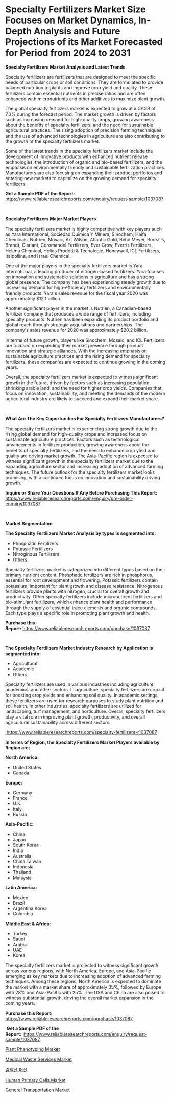 <p><h1>Specialty Fertilizers Market Size Focuses on Market Dynamics, In-Depth Analysis and Future Projections of its Market Forecasted for Period from 2024 to 2031</h1></p><p><strong>Specialty Fertilizers Market Analysis and Latest Trends</strong></p>
<p><p>Specialty fertilizers are fertilizers that are designed to meet the specific needs of particular crops or soil conditions. They are formulated to provide balanced nutrition to plants and improve crop yield and quality. These fertilizers contain essential nutrients in precise ratios and are often enhanced with micronutrients and other additives to maximize plant growth.</p><p>The global specialty fertilizers market is expected to grow at a CAGR of 7.3% during the forecast period. The market growth is driven by factors such as increasing demand for high-quality crops, growing awareness about the benefits of specialty fertilizers, and the need for sustainable agricultural practices. The rising adoption of precision farming techniques and the use of advanced technologies in agriculture are also contributing to the growth of the specialty fertilizers market.</p><p>Some of the latest trends in the specialty fertilizers market include the development of innovative products with enhanced nutrient release technologies, the introduction of organic and bio-based fertilizers, and the emphasis on environmentally friendly and sustainable fertilization practices. Manufacturers are also focusing on expanding their product portfolios and entering new markets to capitalize on the growing demand for specialty fertilizers.</p></p>
<p><strong>Get a Sample PDF of the Report:&nbsp;</strong> <a href="https://www.reliableresearchreports.com/enquiry/request-sample/1037087">https://www.reliableresearchreports.com/enquiry/request-sample/1037087</a></p>
<p>&nbsp;</p>
<p><strong>Specialty Fertilizers Major Market Players</strong></p>
<p><p>The specialty fertilizers market is highly competitive with key players such as Yara International, Sociedad Quimica Y Minera, Sinochem, Haifa Chemicals, Nutrien, Mosaic, Art Wilson, Atlantic Gold, Behn Meyer, Borealis, Brandt, Clariant, Coromandel Fertilizers, Ever Grow, Everris Fertilizers, Helena Chemical, Helios Prodotti & Tecnologie, Honeywell, ICL Fertilizers, Italpollina, and Israel Chemical.</p><p>One of the major players in the specialty fertilizers market is Yara International, a leading producer of nitrogen-based fertilizers. Yara focuses on innovation and sustainable solutions in agriculture and has a strong global presence. The company has been experiencing steady growth due to increasing demand for high-efficiency fertilizers and environmentally friendly products. Yara's sales revenue for the fiscal year 2020 was approximately $12.1 billion.</p><p>Another significant player in the market is Nutrien, a Canadian-based fertilizer company that produces a wide range of fertilizers, including specialty products. Nutrien has been expanding its product portfolio and global reach through strategic acquisitions and partnerships. The company's sales revenue for 2020 was approximately $20.2 billion.</p><p>In terms of future growth, players like Sinochem, Mosaic, and ICL Fertilizers are focused on expanding their market presence through product innovation and strategic alliances. With the increasing emphasis on sustainable agriculture practices and the rising demand for specialty fertilizers, these companies are expected to continue growing in the coming years.</p><p>Overall, the specialty fertilizers market is expected to witness significant growth in the future, driven by factors such as increasing population, shrinking arable land, and the need for higher crop yields. Companies that focus on innovation, sustainability, and meeting the demands of the modern agricultural industry are likely to succeed and expand their market share.</p></p>
<p>&nbsp;</p>
<p><strong>What Are The Key Opportunities For Specialty Fertilizers Manufacturers?</strong></p>
<p><p>The specialty fertilizers market is experiencing strong growth due to the rising global demand for high-quality crops and increased focus on sustainable agriculture practices. Factors such as technological advancements in fertilizer production, growing awareness about the benefits of specialty fertilizers, and the need to enhance crop yield and quality are driving market growth. The Asia-Pacific region is expected to witness significant growth in the specialty fertilizers market due to the expanding agriculture sector and increasing adoption of advanced farming techniques. The future outlook for the specialty fertilizers market looks promising, with a continued focus on innovation and sustainability driving growth.</p></p>
<p><strong>Inquire or Share Your Questions If Any Before Purchasing This Report:</strong> <a href="https://www.reliableresearchreports.com/enquiry/pre-order-enquiry/1037087">https://www.reliableresearchreports.com/enquiry/pre-order-enquiry/1037087</a></p>
<p>&nbsp;</p>
<p><strong>Market Segmentation</strong></p>
<p><strong>The Specialty Fertilizers Market Analysis by types is segmented into:</strong></p>
<p><ul><li>Phosphatic Fertilizers</li><li>Potassic Fertilizers</li><li>Nitroginous Fertilizers</li><li>Others</li></ul></p>
<p><p>Specialty fertilizers market is categorized into different types based on their primary nutrient content. Phosphatic fertilizers are rich in phosphorus, essential for root development and flowering. Potassic fertilizers contain potassium, important for plant growth and disease resistance. Nitrogenous fertilizers provide plants with nitrogen, crucial for overall growth and productivity. Other specialty fertilizers include micronutrient fertilizers and bio-stimulant fertilizers, which enhance plant health and performance through the supply of essential trace elements and organic compounds. Each type plays a specific role in promoting plant growth and health.</p></p>
<p><strong>Purchase this Report:&nbsp;</strong><a href="https://www.reliableresearchreports.com/purchase/1037087">https://www.reliableresearchreports.com/purchase/1037087</a></p>
<p>&nbsp;</p>
<p><strong>The Specialty Fertilizers Market Industry Research by Application is segmented into:</strong></p>
<p><ul><li>Agricultural</li><li>Academic</li><li>Others</li></ul></p>
<p><p>Specialty fertilizers are used in various industries including agriculture, academics, and other sectors. In agriculture, specialty fertilizers are crucial for boosting crop yields and enhancing soil quality. In academic settings, these fertilizers are used for research purposes to study plant nutrition and soil health. In other industries, specialty fertilizers are utilized for landscaping, turf management, and horticulture. Overall, specialty fertilizers play a vital role in improving plant growth, productivity, and overall agricultural sustainability across different sectors.</p></p>
<p><a href="https://www.reliableresearchreports.com/specialty-fertilizers-r1037087">&nbsp;https://www.reliableresearchreports.com/specialty-fertilizers-r1037087</a></p>
<p><strong>In terms of Region, the Specialty Fertilizers Market Players available by Region are:</strong></p>
<p>
    <p> <strong> North America: </strong>
        <ul>
            <li>United States</li>
            <li>Canada</li>
        </ul>
        </p> 
    <p> <strong> Europe: </strong>
        <ul>
            <li>Germany</li>
            <li>France</li>
            <li>U.K.</li>
            <li>Italy</li>
            <li>Russia</li>
        </ul>
        </p> 
    <p> <strong> Asia-Pacific: </strong>
        <ul>
            <li>China</li>
            <li>Japan</li>
            <li>South Korea</li>
            <li>India</li>
            <li>Australia</li>
            <li>China Taiwan</li>
            <li>Indonesia</li>
            <li>Thailand</li>
            <li>Malaysia</li>
        </ul>
        </p> 
    <p> <strong> Latin America: </strong>
        <ul>
            <li>Mexico</li>
            <li>Brazil</li>
            <li>Argentina Korea</li>
            <li>Colombia</li>
        </ul>
        </p> 
    <p> <strong> Middle East & Africa: </strong>
        <ul>
            <li>Turkey</li>
            <li>Saudi</li>
            <li>Arabia</li>
            <li>UAE</li>
            <li>Korea</li>
        </ul>
    </p>
    </p>
<p><p>The specialty fertilizers market is projected to witness significant growth across various regions, with North America, Europe, and Asia-Pacific emerging as key markets due to increasing adoption of advanced farming techniques. Among these regions, North America is expected to dominate the market with a market share of approximately 35%, followed by Europe with 28% and Asia-Pacific with 25%. The USA and China are also poised to witness substantial growth, driving the overall market expansion in the coming years.</p></p>
<p><strong>Purchase this Report: </strong><a href="https://www.reliableresearchreports.com/purchase/1037087">https://www.reliableresearchreports.com/purchase/1037087</a></p>
<p>&nbsp;<strong>Get a Sample PDF of the Report:&nbsp;&nbsp;</strong><a href="https://www.reliableresearchreports.com/enquiry/request-sample/1037087">https://www.reliableresearchreports.com/enquiry/request-sample/1037087</a></p>
<p><strong></strong></p>
<p><p><a href="https://github.com/timeliteaut/Market-Research-Report-List-2/blob/main/plant-phenotyping-market.md">Plant Phenotyping Market</a></p><p><a href="https://www.linkedin.com/pulse/medical-waste-services-market-furnishes-information-share-xbh9e">Medical Waste Services Market</a></p><p><a href="https://github.com/durgin521/Market-Research-Report-List-1/blob/main/468758649139.md">컴팩션 머신</a></p><p><a href="https://www.linkedin.com/pulse/human-primary-cells-market-comprehensive-assessment-type-4afuf">Human Primary Cells Market</a></p><p><a href="https://github.com/seekum/Market-Research-Report-List-2/blob/main/general-transportation-market.md">General Transportation Market</a></p></p>